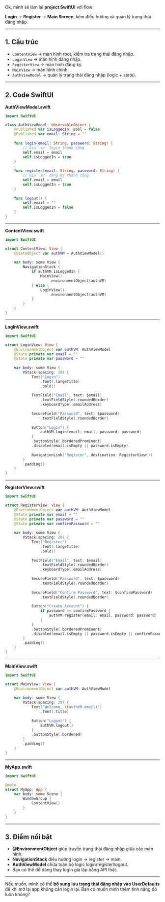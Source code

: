 Ok, mình sẽ làm lại **project SwiftUI** với flow:

**Login** → **Register** → **Main Screen**,
kèm điều hướng và quản lý trạng thái đăng nhập.

---

## 1. Cấu trúc

* `ContentView` → màn hình root, kiểm tra trạng thái đăng nhập.
* `LoginView` → màn hình đăng nhập.
* `RegisterView` → màn hình đăng ký.
* `MainView` → màn hình chính.
* `AuthViewModel` → quản lý trạng thái đăng nhập (logic + state).

---

## 2. Code SwiftUI

**AuthViewModel.swift**

```swift
import SwiftUI

class AuthViewModel: ObservableObject {
    @Published var isLoggedIn: Bool = false
    @Published var email: String = ""
    
    func login(email: String, password: String) {
        // Giả sử login thành công
        self.email = email
        self.isLoggedIn = true
    }
    
    func register(email: String, password: String) {
        // Giả sử đăng ký thành công
        self.email = email
        self.isLoggedIn = true
    }
    
    func logout() {
        self.email = ""
        self.isLoggedIn = false
    }
}
```

---

**ContentView\.swift**

```swift
import SwiftUI

struct ContentView: View {
    @StateObject var authVM = AuthViewModel()
    
    var body: some View {
        NavigationStack {
            if authVM.isLoggedIn {
                MainView()
                    .environmentObject(authVM)
            } else {
                LoginView()
                    .environmentObject(authVM)
            }
        }
    }
}
```

---

**LoginView\.swift**

```swift
import SwiftUI

struct LoginView: View {
    @EnvironmentObject var authVM: AuthViewModel
    @State private var email = ""
    @State private var password = ""
    
    var body: some View {
        VStack(spacing: 20) {
            Text("Login")
                .font(.largeTitle)
                .bold()
            
            TextField("Email", text: $email)
                .textFieldStyle(.roundedBorder)
                .keyboardType(.emailAddress)
            
            SecureField("Password", text: $password)
                .textFieldStyle(.roundedBorder)
            
            Button("Login") {
                authVM.login(email: email, password: password)
            }
            .buttonStyle(.borderedProminent)
            .disabled(email.isEmpty || password.isEmpty)
            
            NavigationLink("Register", destination: RegisterView())
        }
        .padding()
    }
}
```

---

**RegisterView\.swift**

```swift
import SwiftUI

struct RegisterView: View {
    @EnvironmentObject var authVM: AuthViewModel
    @State private var email = ""
    @State private var password = ""
    @State private var confirmPassword = ""
    
    var body: some View {
        VStack(spacing: 20) {
            Text("Register")
                .font(.largeTitle)
                .bold()
            
            TextField("Email", text: $email)
                .textFieldStyle(.roundedBorder)
                .keyboardType(.emailAddress)
            
            SecureField("Password", text: $password)
                .textFieldStyle(.roundedBorder)
            
            SecureField("Confirm Password", text: $confirmPassword)
                .textFieldStyle(.roundedBorder)
            
            Button("Create Account") {
                if password == confirmPassword {
                    authVM.register(email: email, password: password)
                }
            }
            .buttonStyle(.borderedProminent)
            .disabled(email.isEmpty || password.isEmpty || confirmPassword.isEmpty)
        }
        .padding()
    }
}
```

---

**MainView\.swift**

```swift
import SwiftUI

struct MainView: View {
    @EnvironmentObject var authVM: AuthViewModel
    
    var body: some View {
        VStack(spacing: 20) {
            Text("Welcome, \(authVM.email)")
                .font(.title)
            
            Button("Logout") {
                authVM.logout()
            }
            .buttonStyle(.bordered)
        }
        .padding()
    }
}
```

---

**MyApp.swift**

```swift
import SwiftUI

@main
struct MyApp: App {
    var body: some Scene {
        WindowGroup {
            ContentView()
        }
    }
}
```

---

## 3. Điểm nổi bật

* **@EnvironmentObject** giúp truyền trạng thái đăng nhập giữa các màn hình.
* **NavigationStack** điều hướng login → register → main.
* **AuthViewModel** chứa toàn bộ logic login/register/logout.
* Bạn có thể dễ dàng thay login giả lập bằng API thật.

---

Nếu muốn, mình có thể **bổ sung lưu trạng thái đăng nhập vào UserDefaults** để khi mở lại app không cần login lại.
Bạn có muốn mình thêm tính năng đó luôn không?
